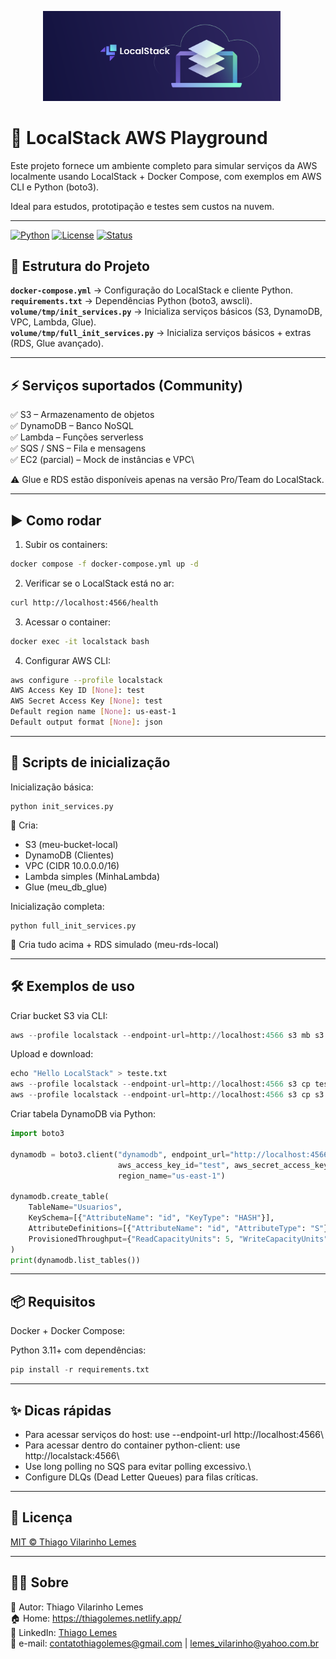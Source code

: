 <p align="center">
  <img src="./docs/logo.png" alt="Logo do Airflow" width="380" style="margin-right: 20px;">
</p>

# 🚀 LocalStack AWS Playground

Este projeto fornece um ambiente completo para simular serviços da AWS localmente usando LocalStack + Docker Compose, com exemplos em AWS CLI e Python (boto3).

Ideal para estudos, prototipação e testes sem custos na nuvem.

---

[![Python](https://img.shields.io/badge/Python-3.11%2B-blue.svg)](https://www.python.org/)
[![License](https://img.shields.io/badge/license-MIT-green.svg)](https://github.com/tvlemes/localstack/blob/main/LICENSE)
[![Status](https://img.shields.io/badge/status-Desenvolvimento-red.svg)]()

## 📂 Estrutura do Projeto

**`docker-compose.yml`** → Configuração do LocalStack e cliente Python.\
**`requirements.txt`** → Dependências Python (boto3, awscli).\
**`volume/tmp/init_services.py`** → Inicializa serviços básicos (S3, DynamoDB, VPC, Lambda, Glue).\
**`volume/tmp/full_init_services.py`** → Inicializa serviços básicos + extras (RDS, Glue avançado).

---

## ⚡ Serviços suportados (Community)

✅ S3 – Armazenamento de objetos\
✅ DynamoDB – Banco NoSQL\
✅ Lambda – Funções serverless\
✅ SQS / SNS – Fila e mensagens\
✅ EC2 (parcial) – Mock de instâncias e VPC\

⚠️ Glue e RDS estão disponíveis apenas na versão Pro/Team do LocalStack.

---

## ▶️ Como rodar
1. Subir os containers:
```bash
docker compose -f docker-compose.yml up -d
```

2. Verificar se o LocalStack está no ar:
```bash
curl http://localhost:4566/health
```

3. Acessar o container:
```bash
docker exec -it localstack bash
```

4. Configurar AWS CLI:
```bash
aws configure --profile localstack
AWS Access Key ID [None]: test
AWS Secret Access Key [None]: test
Default region name [None]: us-east-1
Default output format [None]: json
```

---

## 🐍 Scripts de inicialização
Inicialização básica:
```
python init_services.py
```

📌 Cria:
* S3 (meu-bucket-local)
* DynamoDB (Clientes)
* VPC (CIDR 10.0.0.0/16)
* Lambda simples (MinhaLambda)
* Glue (meu_db_glue)

Inicialização completa:
```
python full_init_services.py
```

📌 Cria tudo acima +
RDS simulado (meu-rds-local)

---

## 🛠️ Exemplos de uso
Criar bucket S3 via CLI:
```python
aws --profile localstack --endpoint-url=http://localhost:4566 s3 mb s3://meu-bucket
```


Upload e download:
```python
echo "Hello LocalStack" > teste.txt
aws --profile localstack --endpoint-url=http://localhost:4566 s3 cp teste.txt s3://meu-bucket/
aws --profile localstack --endpoint-url=http://localhost:4566 s3 cp s3://meu-bucket/teste.txt .
```

Criar tabela DynamoDB via Python:
```python
import boto3

dynamodb = boto3.client("dynamodb", endpoint_url="http://localhost:4566",
                        aws_access_key_id="test", aws_secret_access_key="test",
                        region_name="us-east-1")

dynamodb.create_table(
    TableName="Usuarios",
    KeySchema=[{"AttributeName": "id", "KeyType": "HASH"}],
    AttributeDefinitions=[{"AttributeName": "id", "AttributeType": "S"}],
    ProvisionedThroughput={"ReadCapacityUnits": 5, "WriteCapacityUnits": 5}
)
print(dynamodb.list_tables())
```

---

## 📦 Requisitos
Docker + Docker Compose:

Python 3.11+ com dependências:
```python
pip install -r requirements.txt
```

---

## ✨ Dicas rápidas

* Para acessar serviços do host: use --endpoint-url http://localhost:4566\
* Para acessar dentro do container python-client: use http://localstack:4566\
* Use long polling no SQS para evitar polling excessivo.\
* Configure DLQs (Dead Letter Queues) para filas críticas.

---

## 📜 Licença
<a href='https://github.com/tvlemes/localstack/blob/main/LICENSE'>MIT © Thiago Vilarinho Lemes</a>


---

## 👨‍💻 Sobre

👤 Autor: Thiago Vilarinho Lemes <br>
🏠 Home: https://thiagolemes.netlify.app/ \
🔗 LinkedIn: <a href="https://www.linkedin.com/in/thiago-v-lemes-b1232727" target="_blank">Thiago Lemes</a><br>
📄 e-mail: contatothiagolemes@gmail.com | lemes_vilarinho@yahoo.com.br

